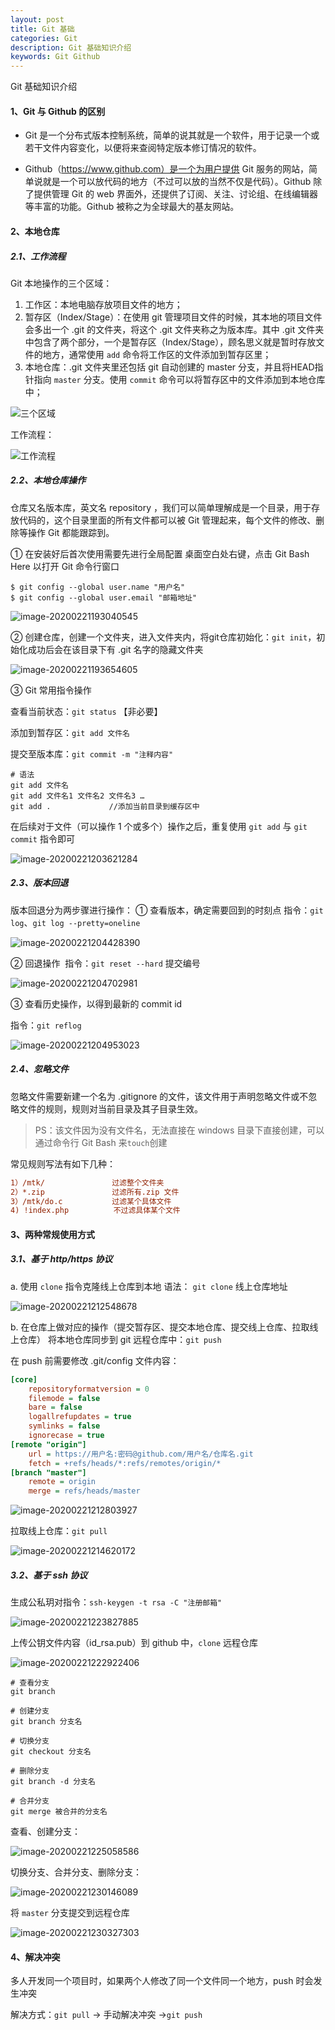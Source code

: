 ```yaml
---
layout: post
title: Git 基础
categories: Git
description: Git 基础知识介绍
keywords: Git Github
---
```


Git 基础知识介绍

#### 1、Git 与 Github 的区别

- Git 是一个分布式版本控制系统，简单的说其就是一个软件，用于记录一个或若干文件内容变化，以便将来查阅特定版本修订情况的软件。

- Github（https://www.github.com）是一个为用户提供 Git 服务的网站，简单说就是一个可以放代码的地方（不过可以放的当然不仅是代码）。Github 除了提供管理 Git 的 web 界面外，还提供了订阅、关注、讨论组、在线编辑器等丰富的功能。Github 被称之为全球最大的基友网站。

#### 2、本地仓库

##### 2.1、工作流程

Git 本地操作的三个区域：

1. 工作区：本地电脑存放项目文件的地方；
2. 暂存区（Index/Stage）：在使用 git 管理项目文件的时候，其本地的项目文件会多出一个 .git 的文件夹，将这个 .git 文件夹称之为版本库。其中 .git 文件夹中包含了两个部分，一个是暂存区（Index/Stage），顾名思义就是暂时存放文件的地方，通常使用 `add` 命令将工作区的文件添加到暂存区里；
3. 本地仓库：.git 文件夹里还包括 git 自动创建的 master 分支，并且将HEAD指针指向 `master` 分支。使用 `commit` 命令可以将暂存区中的文件添加到本地仓库中；


![三个区域](https://gitee.com/NineHolic/cloudimage/raw/master/git/工作流程.png)

工作流程：

![工作流程](https://gitee.com/NineHolic/cloudimage/raw/master/git/三个区域.png)

##### 2.2、本地仓库操作

仓库又名版本库，英文名 repository ，我们可以简单理解成是一个目录，用于存放代码的，这个目录里面的所有文件都可以被 Git 管理起来，每个文件的修改、删除等操作 Git 都能跟踪到。

① 在安装好后首次使用需要先进行全局配置
桌面空白处右键，点击 Git Bash Here 以打开 Git 命令行窗口

```shell
$ git config --global user.name "用户名"
$ git config --global user.email "邮箱地址"
```

![image-20200221193040545](https://gitee.com/NineHolic/cloudimage/raw/master/git/image-20200221193654605.png)

② 创建仓库，创建一个文件夹，进入文件夹内，将git仓库初始化：`git init`，初始化成功后会在该目录下有 .git 名字的隐藏文件夹

![image-20200221193654605](https://gitee.com/NineHolic/cloudimage/raw/master/git/image-20200221193040545.png)

③ Git 常用指令操作

查看当前状态：`git status` 【非必要】

添加到暂存区：`git add 文件名`

提交至版本库：`git commit -m "注释内容"`

```shell
# 语法
git add 文件名
git add 文件名1 文件名2 文件名3 …
git add .		      //添加当前目录到缓存区中
```

在后续对于文件（可以操作 1 个或多个）操作之后，重复使用 `git add` 与 `git commit` 指令即可

![image-20200221203621284](https://gitee.com/NineHolic/cloudimage/raw/master/git/image-20200221203621284.png)

##### 2.3、版本回退

版本回退分为两步骤进行操作：
① 查看版本，确定需要回到的时刻点
			指令：`git log`、`git log --pretty=oneline`

![image-20200221204428390](https://gitee.com/NineHolic/cloudimage/raw/master/git/image-20200221204428390.png)

② 回退操作
​			指令：`git reset --hard` 提交编号

![image-20200221204702981](https://gitee.com/NineHolic/cloudimage/raw/master/git/image-20200221204702981.png)



③ 查看历史操作，以得到最新的 commit id 

指令：`git reflog`

![image-20200221204953023](https://gitee.com/NineHolic/cloudimage/raw/master/git/image-20200221204953023.png)

##### 2.4、忽略文件

忽略文件需要新建一个名为 .gitignore 的文件，该文件用于声明忽略文件或不忽略文件的规则，规则对当前目录及其子目录生效。

> PS：该文件因为没有文件名，无法直接在 windows 目录下直接创建，可以通过命令行 Git Bash 来`touch`创建

常见规则写法有如下几种：

```ini
1）/mtk/               过滤整个文件夹
2）*.zip               过滤所有.zip 文件
3）/mtk/do.c           过滤某个具体文件
4) !index.php	       不过滤具体某个文件
```

#### 3、两种常规使用方式

##### 3.1、基于 http/https 协议

a. 使用 `clone` 指令克隆线上仓库到本地
语法： `git clone`  线上仓库地址

![image-20200221212548678](https://gitee.com/NineHolic/cloudimage/raw/master/git/image-20200221212548678.png)

b. 在仓库上做对应的操作（提交暂存区、提交本地仓库、提交线上仓库、拉取线上仓库）
将本地仓库同步到 git 远程仓库中：`git push`

在 push 前需要修改 .git/config 文件内容：

```ini
[core]
	repositoryformatversion = 0
	filemode = false
	bare = false
	logallrefupdates = true
	symlinks = false
	ignorecase = true
[remote "origin"]
	url = https://用户名:密码@github.com/用户名/仓库名.git
	fetch = +refs/heads/*:refs/remotes/origin/*
[branch "master"]
	remote = origin
	merge = refs/heads/master
```

![image-20200221212803927](https://gitee.com/NineHolic/cloudimage/raw/master/git/image-20200221212803927.png)

拉取线上仓库：`git pull`

![image-20200221214620172](https://gitee.com/NineHolic/cloudimage/raw/master/git/image-20200221214620172.png)

##### 3.2、基于 ssh 协议

生成公私玥对指令：`ssh-keygen -t rsa -C "注册邮箱"`

![image-20200221223827885](https://gitee.com/NineHolic/cloudimage/raw/master/git/image-20200221223827885.png)

上传公钥文件内容（id_rsa.pub）到 github 中，`clone` 远程仓库

![image-20200221222922406](https://gitee.com/NineHolic/cloudimage/raw/master/git/image-20200221222922406.png)

```shell
# 查看分支
git branch

# 创建分支
git branch 分支名

# 切换分支
git checkout 分支名 

# 删除分支
git branch -d 分支名

# 合并分支
git merge 被合并的分支名
```

查看、创建分支：

![image-20200221225058586](https://gitee.com/NineHolic/cloudimage/raw/master/git/image-20200221225058586.png)

切换分支、合并分支、删除分支：

![image-20200221230146089](https://gitee.com/NineHolic/cloudimage/raw/master/git/image-20200221230146089.png)

将 `master` 分支提交到远程仓库

![image-20200221230327303](https://gitee.com/NineHolic/cloudimage/raw/master/git/image-20200221230327303.png)

#### 4、解决冲突

多人开发同一个项目时，如果两个人修改了同一个文件同一个地方，push 时会发生冲突

解决方式：`git pull` -> 手动解决冲突 ->`git push`

